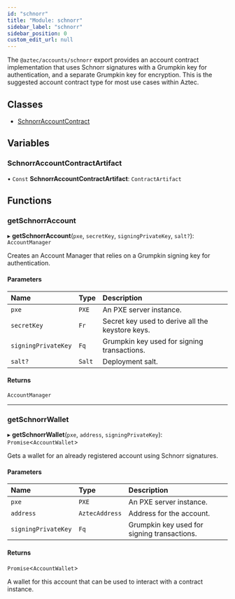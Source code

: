 ```yaml
---
id: "schnorr"
title: "Module: schnorr"
sidebar_label: "schnorr"
sidebar_position: 0
custom_edit_url: null
---
```


The `@aztec/accounts/schnorr` export provides an account contract implementation that uses Schnorr signatures with a Grumpkin key for authentication, and a separate Grumpkin key for encryption.
This is the suggested account contract type for most use cases within Aztec.

## Classes

- [SchnorrAccountContract](../classes/schnorr.SchnorrAccountContract.md)

## Variables

### SchnorrAccountContractArtifact

• `Const` **SchnorrAccountContractArtifact**: `ContractArtifact`

## Functions

### getSchnorrAccount

▸ **getSchnorrAccount**(`pxe`, `secretKey`, `signingPrivateKey`, `salt?`): `AccountManager`

Creates an Account Manager that relies on a Grumpkin signing key for authentication.

#### Parameters

| Name | Type | Description |
| :------ | :------ | :------ |
| `pxe` | `PXE` | An PXE server instance. |
| `secretKey` | `Fr` | Secret key used to derive all the keystore keys. |
| `signingPrivateKey` | `Fq` | Grumpkin key used for signing transactions. |
| `salt?` | `Salt` | Deployment salt. |

#### Returns

`AccountManager`

___

### getSchnorrWallet

▸ **getSchnorrWallet**(`pxe`, `address`, `signingPrivateKey`): `Promise`\<`AccountWallet`\>

Gets a wallet for an already registered account using Schnorr signatures.

#### Parameters

| Name | Type | Description |
| :------ | :------ | :------ |
| `pxe` | `PXE` | An PXE server instance. |
| `address` | `AztecAddress` | Address for the account. |
| `signingPrivateKey` | `Fq` | Grumpkin key used for signing transactions. |

#### Returns

`Promise`\<`AccountWallet`\>

A wallet for this account that can be used to interact with a contract instance.
